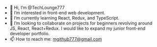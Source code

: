 - 👋 Hi, I’m @TechLounge777
- 👀 I’m interested in front-end web development. 
- 🌱 I’m currently learning React, Redux, and TypeScript. 
- 💞️ I’m looking to collaborate on projects for beginners revolving around JS, React, React+Redux. I would like to expand my junior front-end developer portfolio.  
- 📫 How to reach me: mgithub777@gmail.com

<!---
TechLounge777/TechLounge777 is a ✨ special ✨ repository because its `README.md` (this file) appears on your GitHub profile.
You can click the Preview link to take a look at your changes.
--->
